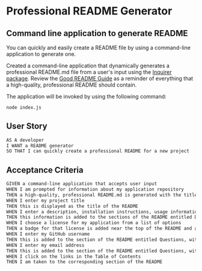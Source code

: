 # Professional README Generator

## Command line application to generate README

You can quickly and easily create a README file by using a command-line application to generate one. 

Created a command-line application that dynamically generates a professional README.md file from a user's input using the [Inquirer package](https://www.npmjs.com/package/inquirer). Review the [Good README Guide](../../01-HTML-Git-CSS/04-Important/Good-README-Guide/README.md) as a reminder of everything that a high-quality, professional README should contain. 

The application will be invoked by using the following command:

```bash
node index.js
```

## User Story

```md
AS A developer
I WANT a README generator
SO THAT I can quickly create a professional README for a new project
```

## Acceptance Criteria

```md
GIVEN a command-line application that accepts user input
WHEN I am prompted for information about my application repository
THEN a high-quality, professional README.md is generated with the title of my project and sections entitled Description, Table of Contents, Installation, Usage, License, Contributing, Tests, and Questions
WHEN I enter my project title
THEN this is displayed as the title of the README
WHEN I enter a description, installation instructions, usage information, contribution guidelines, and test instructions
THEN this information is added to the sections of the README entitled Description, Installation, Usage, Contributing, and Tests
WHEN I choose a license for my application from a list of options
THEN a badge for that license is added near the top of the README and a notice is added to the section of the README entitled License that explains which license the application is covered under
WHEN I enter my GitHub username
THEN this is added to the section of the README entitled Questions, with a link to my GitHub profile
WHEN I enter my email address
THEN this is added to the section of the README entitled Questions, with instructions on how to reach me with additional questions
WHEN I click on the links in the Table of Contents
THEN I am taken to the corresponding section of the README
```


